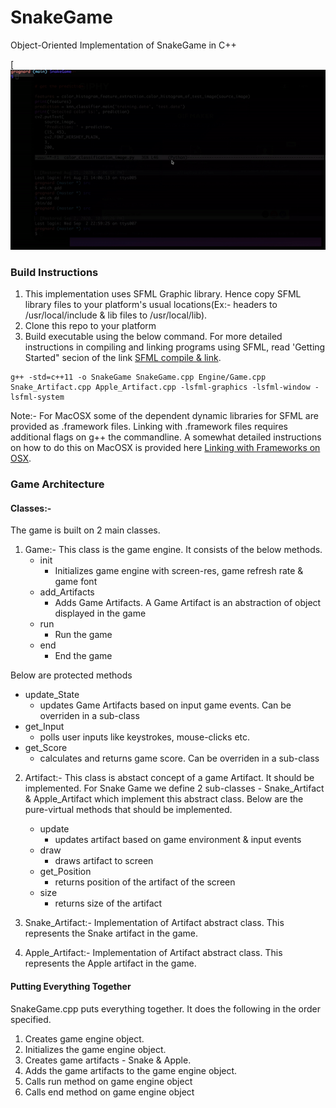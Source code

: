 # SnakeGame
Object-Oriented Implementation of SnakeGame in C++

[![Snake Game](Videos/SnakeGame.gif)

### Build Instructions
1) This implementation uses SFML Graphic library. Hence copy SFML library files to your platform's usual locations(Ex:- headers to /usr/local/include & lib 
files to /usr/local/lib).
2) Clone this repo to your platform
3) Build executable using the below command. For more detailed instructions in compiling and linking programs using SFML, read 'Getting Started" secion of the link
[SFML compile & link](https://www.sfml-dev.org/tutorials/2.5/).
```
g++ -std=c++11 -o SnakeGame SnakeGame.cpp Engine/Game.cpp Snake_Artifact.cpp Apple_Artifact.cpp -lsfml-graphics -lsfml-window -lsfml-system
```
Note:- For MacOSX some of the dependent dynamic libraries for SFML are provided as .framework files. Linking with .framework files requires additional flags on g++ the commandline. A somewhat detailed instructions on how to do this on MacOSX is provided here [Linking with Frameworks on OSX](compiling_and_linking_withSFML.txt).
### Game Architecture
#### Classes:-
The game is built on 2 main classes.
1) Game:- 
This class is the game engine. It consists of the below methods.
   - init
     - Initializes game engine with screen-res, game refresh rate & game font
   - add_Artifacts
     - Adds Game Artifacts. A Game Artifact is an abstraction of object displayed in the game
   - run
     - Run the game
   - end
     - End the game
     

Below are protected methods 
   - update_State
     - updates Game Artifacts based on input game events. Can be overriden in a sub-class
   - get_Input
     - polls user inputs like keystrokes,  mouse-clicks etc.
   - get_Score
     - calculates and returns game score. Can be overriden in a sub-class
2) Artifact:- This class is abstact concept of a game Artifact. It should be implemented. For Snake Game we define 2 sub-classes - Snake_Artifact & Apple_Artifact 
which implement this abstract class.
Below are the pure-virtual methods that should be implemented.
   - update
     -  updates artifact based on game environment & input events
   - draw
     -  draws artifact to screen
   - get_Position
     -  returns position of the artifact of the screen
   - size
     -  returns size of the artifact
     
3) Snake_Artifact:- Implementation of Artifact abstract class. This represents the Snake artifact in the game.
4) Apple_Artifact:- Implementation of Artifact abstract class. This represents the Apple artifact in the game.

#### Putting Everything Together
SnakeGame.cpp puts everything together. It does the following in the order specified.
1) Creates game engine object.
2) Initializes the game engine object.
3) Creates game artifacts - Snake & Apple.
4) Adds the game artifacts to the game engine object.
4) Calls run method on game engine object
5) Calls end method on game engine object
